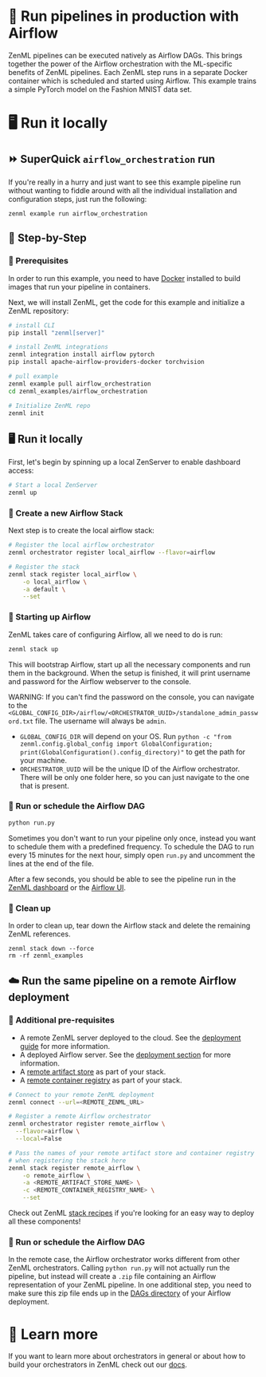 # 🏃 Run pipelines in production with Airflow

ZenML pipelines can be executed natively as Airflow DAGs. This brings together
the power of the Airflow orchestration with the ML-specific benefits of ZenML
pipelines. Each ZenML step runs in a separate Docker container which is
scheduled and started using Airflow. This example trains a simple PyTorch model
on the Fashion MNIST data set.

# 🖥 Run it locally

## ⏩ SuperQuick `airflow_orchestration` run

If you're really in a hurry and just want to see this example pipeline run
without wanting to fiddle around with all the individual installation and
configuration steps, just run the following:

```shell
zenml example run airflow_orchestration
```

## 👣 Step-by-Step

### 📄 Prerequisites

In order to run this example, you need to have [Docker](https://docs.docker.com/get-docker/)
installed to build images that run your pipeline in containers.

Next, we will install ZenML, get the code for this example and initialize a
ZenML repository:

```bash
# install CLI
pip install "zenml[server]"

# install ZenML integrations
zenml integration install airflow pytorch
pip install apache-airflow-providers-docker torchvision

# pull example
zenml example pull airflow_orchestration
cd zenml_examples/airflow_orchestration

# Initialize ZenML repo
zenml init
```


## 🖥 Run it locally

First, let's begin by spinning up a local ZenServer to enable dashboard access:

```bash
# Start a local ZenServer
zenml up
```

### 🥞 Create a new Airflow Stack

Next step is to create the local airflow stack:

```bash
# Register the local airflow orchestrator
zenml orchestrator register local_airflow --flavor=airflow

# Register the stack
zenml stack register local_airflow \
    -o local_airflow \
    -a default \
    --set
```

### 🏁️ Starting up Airflow

ZenML takes care of configuring Airflow, all we need to do is run:

```bash
zenml stack up
```

This will bootstrap Airflow, start up all the necessary components and run them
in the background. When the setup is finished, it will print username and
password for the Airflow webserver to the console.

WARNING: If you can't find the password on the console, you
can navigate to the
`<GLOBAL_CONFIG_DIR>/airflow/<ORCHESTRATOR_UUID>/standalone_admin_password.txt`
file. The username will always be `admin`.

- `GLOBAL_CONFIG_DIR` will depend on your OS.
  Run `python -c "from zenml.config.global_config import GlobalConfiguration; print(GlobalConfiguration().config_directory)"`
  to get the path for your machine.
- `ORCHESTRATOR_UUID` will be the unique ID of the Airflow orchestrator. There
  will be only one
  folder here, so you can just navigate to the one that is present.

### 📆 Run or schedule the Airflow DAG

```bash
python run.py
```

Sometimes you don't want to run your pipeline only once, instead you want to
schedule them with a predefined frequency.
To schedule the DAG to run every 15 minutes for the next hour, simply
open `run.py` and uncomment the lines at the
end of the file.

After a few seconds, you should be able to see the pipeline run in
the [ZenML dashboard](http://localhost:8237/pipelines/all-runs) or the
[Airflow UI](http://localhost:8080/home).

### 🧽 Clean up

In order to clean up, tear down the Airflow stack and delete the remaining ZenML
references.

```shell
zenml stack down --force
rm -rf zenml_examples
```

## ☁️ Run the same pipeline on a remote Airflow deployment

### 📄 Additional pre-requisites

* A remote ZenML server deployed to the cloud. See the 
[deployment guide](https://docs.zenml.io/user-guide/starter-guide/switch-to-production) for
more information.
* A deployed Airflow server. See the 
[deployment section](https://docs.zenml.io/stacks-and-components/component-guide/orchestrators/airflow#how-to-deploy-it)
for more information.
* A [remote artifact store](https://docs.zenml.io/stacks-and-components/component-guide/artifact-stores)
as part of your stack.
* A [remote container registry](https://docs.zenml.io/stacks-and-components/component-guide/container-registries)
as part of your stack.

```bash
# Connect to your remote ZenML deployment
zenml connect --url=<REMOTE_ZENML_URL>

# Register a remote Airflow orchestrator
zenml orchestrator register remote_airflow \
  --flavor=airflow \
  --local=False

# Pass the names of your remote artifact store and container registry
# when registering the stack here
zenml stack register remote_airflow \
    -o remote_airflow \
    -a <REMOTE_ARTIFACT_STORE_NAME> \
    -c <REMOTE_CONTAINER_REGISTRY_NAME> \
    --set
```

Check out ZenML [stack recipes](https://github.com/zenml-io/mlops-stacks)
if you're looking for an easy way to deploy all these components!

### 📆 Run or schedule the Airflow DAG

In the remote case, the Airflow orchestrator works different from other ZenML
orchestrators. Calling `python run.py` will not actually run the pipeline, 
but instead will create a `.zip` file containing an Airflow representation 
of your ZenML pipeline. In one additional step, you need to make sure this 
zip file ends up in the [DAGs directory](https://airflow.apache.org/docs/apache-airflow/stable/concepts/overview.html#architecture-overview)
of your Airflow deployment.

# 📜 Learn more

If you want to learn more about orchestrators in general or about how to build
your orchestrators in ZenML check out our [docs](https://docs.zenml.io/stacks-and-components/component-guide/orchestrators).
